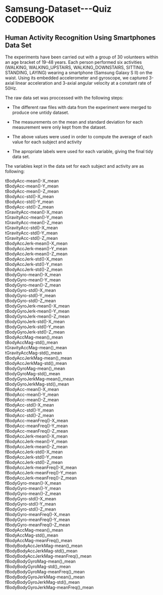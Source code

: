 # Samsung-Dataset---Quiz CODEBOOK

## Human Activity Recognition Using Smartphones Data Set

The experiments have been carried out with a group of 30 volunteers within an age bracket of 19-48 years. Each person performed six activities (WALKING, WALKING_UPSTAIRS, WALKING_DOWNSTAIRS, SITTING, STANDING, LAYING) wearing a smartphone (Samsung Galaxy S II) on the waist. Using its embedded accelerometer and gyroscope, we captured 3-axial linear acceleration and 3-axial angular velocity at a constant rate of 50Hz. 

The raw data set was proccessed with the following steps:

*  The different raw files with data from the experiment were merged to produce one untidy dataset.

*  The measurements on the mean and standard deviation for each measurement were only kept from the dataset.

*  The above values were used in order to compute the average of each value for each subject and activity

*  The apropriate labels were used for each variable, giving the final tidy data set.

The variables kept in the data set for each subject and activity are as following:

 tBodyAcc-mean()-X_mean  
 tBodyAcc-mean()-Y_mean  
 tBodyAcc-mean()-Z_mean  
 tBodyAcc-std()-X_mean  
 tBodyAcc-std()-Y_mean  
 tBodyAcc-std()-Z_mean  
 tGravityAcc-mean()-X_mean  
 tGravityAcc-mean()-Y_mean  
 tGravityAcc-mean()-Z_mean  
 tGravityAcc-std()-X_mean  
 tGravityAcc-std()-Y_mean  
 tGravityAcc-std()-Z_mean  
 tBodyAccJerk-mean()-X_mean  
 tBodyAccJerk-mean()-Y_mean  
 tBodyAccJerk-mean()-Z_mean  
 tBodyAccJerk-std()-X_mean  
 tBodyAccJerk-std()-Y_mean  
 tBodyAccJerk-std()-Z_mean  
 tBodyGyro-mean()-X_mean  
 tBodyGyro-mean()-Y_mean  
 tBodyGyro-mean()-Z_mean  
 tBodyGyro-std()-X_mean  
 tBodyGyro-std()-Y_mean  
 tBodyGyro-std()-Z_mean  
 tBodyGyroJerk-mean()-X_mean  
 tBodyGyroJerk-mean()-Y_mean  
 tBodyGyroJerk-mean()-Z_mean  
 tBodyGyroJerk-std()-X_mean  
 tBodyGyroJerk-std()-Y_mean  
 tBodyGyroJerk-std()-Z_mean  
 tBodyAccMag-mean()_mean  
 tBodyAccMag-std()_mean  
 tGravityAccMag-mean()_mean  
 tGravityAccMag-std()_mean  
 tBodyAccJerkMag-mean()_mean  
 tBodyAccJerkMag-std()_mean  
 tBodyGyroMag-mean()_mean  
 tBodyGyroMag-std()_mean  
 tBodyGyroJerkMag-mean()_mean  
 tBodyGyroJerkMag-std()_mean  
 fBodyAcc-mean()-X_mean  
 fBodyAcc-mean()-Y_mean  
 fBodyAcc-mean()-Z_mean  
 fBodyAcc-std()-X_mean  
 fBodyAcc-std()-Y_mean  
 fBodyAcc-std()-Z_mean  
 fBodyAcc-meanFreq()-X_mean  
 fBodyAcc-meanFreq()-Y_mean  
 fBodyAcc-meanFreq()-Z_mean  
 fBodyAccJerk-mean()-X_mean  
 fBodyAccJerk-mean()-Y_mean  
 fBodyAccJerk-mean()-Z_mean  
 fBodyAccJerk-std()-X_mean  
 fBodyAccJerk-std()-Y_mean  
 fBodyAccJerk-std()-Z_mean  
 fBodyAccJerk-meanFreq()-X_mean  
 fBodyAccJerk-meanFreq()-Y_mean  
 fBodyAccJerk-meanFreq()-Z_mean  
 fBodyGyro-mean()-X_mean  
 fBodyGyro-mean()-Y_mean  
 fBodyGyro-mean()-Z_mean  
 fBodyGyro-std()-X_mean  
 fBodyGyro-std()-Y_mean  
 fBodyGyro-std()-Z_mean  
 fBodyGyro-meanFreq()-X_mean  
 fBodyGyro-meanFreq()-Y_mean  
 fBodyGyro-meanFreq()-Z_mean  
 fBodyAccMag-mean()_mean  
 fBodyAccMag-std()_mean  
 fBodyAccMag-meanFreq()_mean  
 fBodyBodyAccJerkMag-mean()_mean  
 fBodyBodyAccJerkMag-std()_mean  
 fBodyBodyAccJerkMag-meanFreq()_mean  
 fBodyBodyGyroMag-mean()_mean  
 fBodyBodyGyroMag-std()_mean  
 fBodyBodyGyroMag-meanFreq()_mean  
 fBodyBodyGyroJerkMag-mean()_mean  
 fBodyBodyGyroJerkMag-std()_mean  
 fBodyBodyGyroJerkMag-meanFreq()_mean  